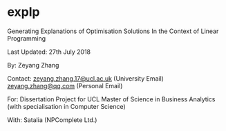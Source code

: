 # explp

Generating Explanations of Optimisation Solutions
In the Context of Linear Programming

Last Updated: 
27th July 2018

By:       Zeyang Zhang

Contact:  zeyang.zhang.17@ucl.ac.uk (University Email)
          zeyang.zhang@qq.com (Personal Email)

For:      Dissertation Project for UCL Master of Science in Business Analytics (with specialisation in Computer Science)

With:     Satalia (NPComplete Ltd.)
